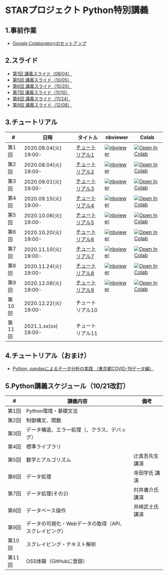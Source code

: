 # STARプロジェクト Python特別講義

## 1.事前作業

* [Google Colaboratoryのセットアップ](https://docs.google.com/document/d/1h8TP7jKYKsaW2OQIae8uzzL6I0oyRbbxQUZZO-hEkgw)<br>

## 2.スライド

* [第1回 講義スライド（08/04）](https://gitpitch.com/abenben/starproject-python/master?p=slide01-base)
* [第5回 講義スライド（10/05）](https://gitpitch.com/abenben/starproject-python/master?p=slide05-base)
* [第6回 講義スライド（10/20）](https://gitpitch.com/abenben/starproject-python/master?p=slide06-base)
* [第7回 講義スライド（11/10）](https://gitpitch.com/abenben/starproject-python/master?p=slide07-base)
* [第8回 講義スライド（11/24）](https://gitpitch.com/abenben/starproject-python/master?p=slide08-base)
* [第9回 講義スライド（12/08）](https://gitpitch.com/abenben/starproject-python/master?p=slide09-base)

## 3.チュートリアル

|#|日時|タイトル|nbviewer|Colab|
|---|---|---|---|---|
|第1回|2020.08.04(火) 19:00-|[チュートリアル1](tutorial01.ipynb)|[![nbviewer](https://camo.githubusercontent.com/bfeb5472ee3df9b7c63ea3b260dc0c679be90b97/68747470733a2f2f696d672e736869656c64732e696f2f62616467652f72656e6465722d6e627669657765722d6f72616e67652e7376673f636f6c6f72423d66333736323626636f6c6f72413d346434643464)](https://nbviewer.jupyter.org/github/abenben/starproject-python/blob/master/tutorial01.ipynb)|[![Open In Colab](https://colab.research.google.com/assets/colab-badge.svg)](https://colab.research.google.com/github/abenben/starproject-python/blob/master/tutorial01.ipynb)|
|第2回|2020.08.04(火) 19:00-|[チュートリアル2](tutorial02.ipynb)|[![nbviewer](https://camo.githubusercontent.com/bfeb5472ee3df9b7c63ea3b260dc0c679be90b97/68747470733a2f2f696d672e736869656c64732e696f2f62616467652f72656e6465722d6e627669657765722d6f72616e67652e7376673f636f6c6f72423d66333736323626636f6c6f72413d346434643464)](https://nbviewer.jupyter.org/github/abenben/starproject-python/blob/master/tutorial02.ipynb)|[![Open In Colab](https://colab.research.google.com/assets/colab-badge.svg)](https://colab.research.google.com/github/abenben/starproject-python/blob/master/tutorial02.ipynb)|
|第3回|2020.09.01(火) 19:00-|[チュートリアル3](tutorial03.ipynb)|[![nbviewer](https://camo.githubusercontent.com/bfeb5472ee3df9b7c63ea3b260dc0c679be90b97/68747470733a2f2f696d672e736869656c64732e696f2f62616467652f72656e6465722d6e627669657765722d6f72616e67652e7376673f636f6c6f72423d66333736323626636f6c6f72413d346434643464)](https://nbviewer.jupyter.org/github/abenben/starproject-python/blob/master/tutorial03.ipynb)|[![Open In Colab](https://colab.research.google.com/assets/colab-badge.svg)](https://colab.research.google.com/github/abenben/starproject-python/blob/master/tutorial03.ipynb)|
|第4回|2020.09.15(火) 19:00-|[チュートリアル4](tutorial04.ipynb)|[![nbviewer](https://camo.githubusercontent.com/bfeb5472ee3df9b7c63ea3b260dc0c679be90b97/68747470733a2f2f696d672e736869656c64732e696f2f62616467652f72656e6465722d6e627669657765722d6f72616e67652e7376673f636f6c6f72423d66333736323626636f6c6f72413d346434643464)](https://nbviewer.jupyter.org/github/abenben/starproject-python/blob/master/tutorial04.ipynb)|[![Open In Colab](https://colab.research.google.com/assets/colab-badge.svg)](https://colab.research.google.com/github/abenben/starproject-python/blob/master/tutorial04.ipynb)|
|第5回|2020.10.06(火) 19:00-|[チュートリアル5](tutorial05.ipynb)|[![nbviewer](https://camo.githubusercontent.com/bfeb5472ee3df9b7c63ea3b260dc0c679be90b97/68747470733a2f2f696d672e736869656c64732e696f2f62616467652f72656e6465722d6e627669657765722d6f72616e67652e7376673f636f6c6f72423d66333736323626636f6c6f72413d346434643464)](https://nbviewer.jupyter.org/github/abenben/starproject-python/blob/master/tutorial05.ipynb)|[![Open In Colab](https://colab.research.google.com/assets/colab-badge.svg)](https://colab.research.google.com/github/abenben/starproject-python/blob/master/tutorial05.ipynb)|
|第6回|2020.10.20(火) 19:00-|[チュートリアル6](tutorial06.ipynb)|[![nbviewer](https://camo.githubusercontent.com/bfeb5472ee3df9b7c63ea3b260dc0c679be90b97/68747470733a2f2f696d672e736869656c64732e696f2f62616467652f72656e6465722d6e627669657765722d6f72616e67652e7376673f636f6c6f72423d66333736323626636f6c6f72413d346434643464)](https://nbviewer.jupyter.org/github/abenben/starproject-python/blob/master/tutorial06.ipynb)|[![Open In Colab](https://colab.research.google.com/assets/colab-badge.svg)](https://colab.research.google.com/github/abenben/starproject-python/blob/master/tutorial06.ipynb)|
|第7回|2020.11.10(火) 19:00-|[チュートリアル7](tutorial07.ipynb)|[![nbviewer](https://camo.githubusercontent.com/bfeb5472ee3df9b7c63ea3b260dc0c679be90b97/68747470733a2f2f696d672e736869656c64732e696f2f62616467652f72656e6465722d6e627669657765722d6f72616e67652e7376673f636f6c6f72423d66333736323626636f6c6f72413d346434643464)](https://nbviewer.jupyter.org/github/abenben/starproject-python/blob/master/tutorial07.ipynb)|[![Open In Colab](https://colab.research.google.com/assets/colab-badge.svg)](https://colab.research.google.com/github/abenben/starproject-python/blob/master/tutorial07.ipynb)|
|第8回|2020.11.24(火) 19:00-|[チュートリアル8](tutorial08.ipynb)|[![nbviewer](https://camo.githubusercontent.com/bfeb5472ee3df9b7c63ea3b260dc0c679be90b97/68747470733a2f2f696d672e736869656c64732e696f2f62616467652f72656e6465722d6e627669657765722d6f72616e67652e7376673f636f6c6f72423d66333736323626636f6c6f72413d346434643464)](https://nbviewer.jupyter.org/github/abenben/starproject-python/blob/master/tutorial08.ipynb)|[![Open In Colab](https://colab.research.google.com/assets/colab-badge.svg)](https://colab.research.google.com/github/abenben/starproject-python/blob/master/tutorial08.ipynb)|
|第9回|2020.12.08(火) 19:00-|[チュートリアル9](tutorial09.ipynb)|[![nbviewer](https://camo.githubusercontent.com/bfeb5472ee3df9b7c63ea3b260dc0c679be90b97/68747470733a2f2f696d672e736869656c64732e696f2f62616467652f72656e6465722d6e627669657765722d6f72616e67652e7376673f636f6c6f72423d66333736323626636f6c6f72413d346434643464)](https://nbviewer.jupyter.org/github/abenben/starproject-python/blob/master/tutorial09.ipynb)|[![Open In Colab](https://colab.research.google.com/assets/colab-badge.svg)](https://colab.research.google.com/github/abenben/starproject-python/blob/master/tutorial09.ipynb)|
|第10回|2020.12.22(火) 19:00-|チュートリアル10|
|第11回|2021.1.xx(xx) 19:00-|チュートリアル11|

## 4.チュートリアル（おまけ）

* [Python, pandasによるデータ分析の実践 （東京都COVID-19データ編）](tutorial99_covid19opendata.ipynb)

## 5.Python講義スケジュール（10/21改訂）

|#|講義内容|備考|
|---|---|---|
|第1回|Python環境・基礎文法
|第2回|制御構文、関数
|第3回|データ構造、エラー処理（、クラス、デバッグ）
|第4回|標準ライブラリ
|第5回|数学とアルゴリズム|辻真吾先生 講演|
|第6回|データ処理|寺田学氏 講演|
|第7回|データ処理(その2)|村井庸介氏 講演|
|第8回|データベース操作|井崎武士氏 講演|
|第9回|データの可視化・Webデータの取得（API、スクレイピング）
|第10回|スクレイピング・テキスト解析
|第11回|OSS体験（GitHubに登録）
